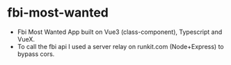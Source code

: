# fbi-most-wanted

* Fbi Most Wanted App built on Vue3 (class-component), Typescript and VueX.
* To call the fbi api I used a server relay on runkit.com (Node+Express) to bypass cors.
